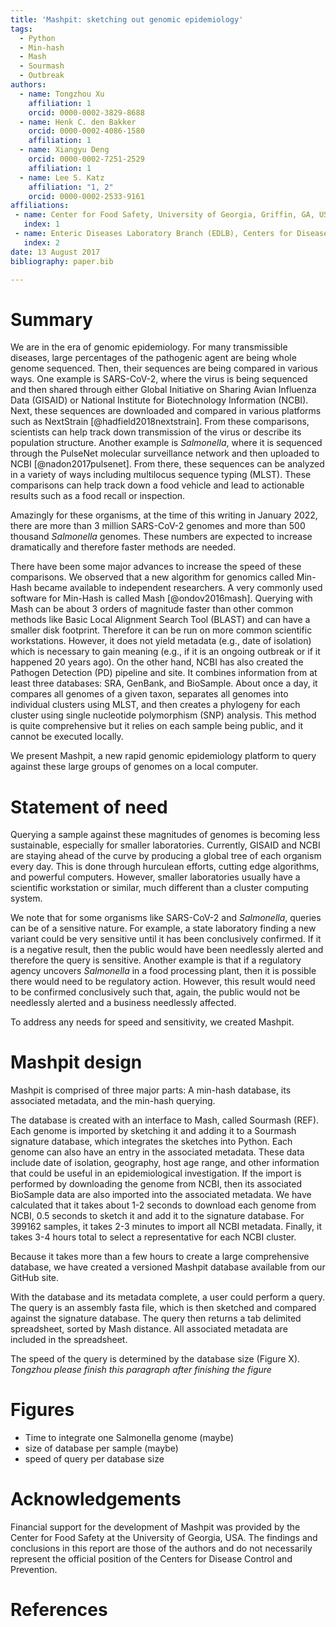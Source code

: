 ```yaml
---
title: 'Mashpit: sketching out genomic epidemiology'
tags:
  - Python
  - Min-hash 
  - Mash
  - Sourmash
  - Outbreak
authors:
  - name: Tongzhou Xu
    affiliation: 1
    orcid: 0000-0002-3829-8688
  - name: Henk C. den Bakker
    orcid: 0000-0002-4086-1580
    affiliation: 1
  - name: Xiangyu Deng
    orcid: 0000-0002-7251-2529
    affiliation: 1
  - name: Lee S. Katz
    affiliation: "1, 2"
    orcid: 0000-0002-2533-9161
affiliations:
 - name: Center for Food Safety, University of Georgia, Griffin, GA, USA
   index: 1
 - name: Enteric Diseases Laboratory Branch (EDLB), Centers for Disease Control and Prevention, Atlanta, GA, USA
   index: 2
date: 13 August 2017
bibliography: paper.bib

---
```


# Summary

We are in the era of genomic epidemiology.
For many transmissible diseases, large percentages of the pathogenic agent are being whole genome sequenced.
Then, their sequences are being compared in various ways.
One example is SARS-CoV-2, where the virus is being sequenced and then shared through either Global Initiative on Sharing Avian Influenza Data (GISAID) or National Institute for Biotechnology Information (NCBI).
Next, these sequences are downloaded and compared in various platforms such as NextStrain [@hadfield2018nextstrain].
From these comparisons, scientists can help track down transmission of the virus or describe its population structure.
Another example is _Salmonella_, where it is sequenced through the PulseNet molecular surveillance network and then uploaded to NCBI [@nadon2017pulsenet].
From there, these sequences can be analyzed in a variety of ways including multilocus sequence typing (MLST).
These comparisons can help track down a food vehicle and lead to actionable results
such as a food recall or inspection.

Amazingly for these organisms, at the time of this writing in January 2022, there are more than 3 million SARS-CoV-2 genomes and more than 500 thousand _Salmonella_ genomes.
These numbers are expected to increase dramatically and therefore faster methods are needed.

There have been some major advances to increase the speed of these comparisons.
We observed that a new algorithm for genomics called Min-Hash became available
to independent researchers.
A very commonly used software for Min-Hash is called Mash [@ondov2016mash].
Querying with Mash can be about 3 orders of magnitude faster than other common methods like
Basic Local Alignment Search Tool (BLAST)
and can have a smaller disk footprint.
Therefore it can be run on more common scientific workstations.
However, it does not yield metadata (e.g., date of isolation)
which is necessary to gain meaning (e.g., if it is an ongoing outbreak or if it happened 20 years ago).
On the other hand, NCBI has also created the Pathogen Detection (PD) pipeline and site.
It combines information from at least three databases: SRA, GenBank, and BioSample.
About once a day, it compares all genomes of a given taxon, separates all genomes into individual clusters using MLST, and then creates a phylogeny for each cluster using single nucleotide polymorphism (SNP) analysis.
This method is quite comprehensive but it relies on each sample being public, and it cannot be executed locally.

We present Mashpit, a new rapid genomic epidemiology platform to query against these large groups of genomes on a local computer.

# Statement of need 

Querying a sample against these magnitudes of genomes is becoming less sustainable,
especially for smaller laboratories.
Currently, GISAID and NCBI are staying ahead of the curve by producing a global tree of each organism
every day.
This is done through hurculean efforts, cutting edge algorithms, and powerful computers.
However, smaller laboratories usually have a scientific workstation or similar,
much different than a cluster computing system.

We note that for some organisms like SARS-CoV-2 and _Salmonella_, queries
can be of a sensitive nature.
For example, a state laboratory finding a new variant could be very sensitive
until it has been conclusively confirmed.
If it is a negative result, then the public would have been needlessly alerted
and therefore the query is sensitive.
Another example is that if a regulatory agency uncovers _Salmonella_ in a food
processing plant, then it is possible there would need to be regulatory action.
However, this result would need to be confirmed conclusively such that, again,
the public would not be needlessly alerted and a business needlessly affected.

To address any needs for speed and sensitivity, we created Mashpit.

# Mashpit design

Mashpit is comprised of three major parts: A min-hash database, its associated metadata, and the min-hash querying.

The database is created with an interface to Mash, called Sourmash (REF).
Each genome is imported by sketching it and adding it to a Sourmash signature database, which integrates the sketches into Python.
Each genome can also have an entry in the associated metadata. These data include date of isolation, geography, host age range, and other information that could be useful in an epidemiological investigation.
If the import is performed by downloading the genome from NCBI, then its associated BioSample data are also imported into the associated metadata.
We have calculated that it takes about 1-2 seconds to download each genome from NCBI, 0.5 seconds to sketch it and add it to the signature database.
For 399162 samples, it takes 2-3 minutes to import all NCBI metadata.
Finally, it takes 3-4 hours total to select a representative for each NCBI cluster.

Because it takes more than a few hours to create a large comprehensive database,
we have created a versioned Mashpit database available from our GitHub site.

With the database and its metadata complete, a user could perform a query.
The query is an assembly fasta file, which is then sketched and compared against the signature database.
The query then returns a tab delimited spreadsheet, sorted by Mash distance.
All associated metadata are included in the spreadsheet.

The speed of the query is determined by the database size (Figure X). 
_Tongzhou please finish this paragraph after finishing the figure_

# Figures

* Time to integrate one Salmonella genome (maybe)
* size of database per sample (maybe)
* speed of query per database size

# Acknowledgements

Financial support for the development of Mashpit was provided by the Center for Food Safety at the University of Georgia, USA.
The findings and conclusions in this report are those of the authors and do not necessarily represent the official position of the Centers for Disease Control and Prevention.

# References
